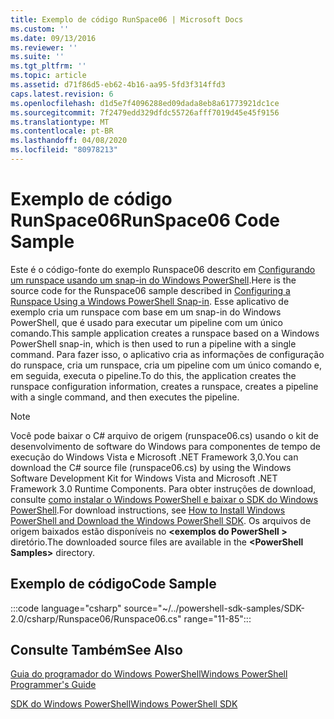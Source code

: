 ```yaml
---
title: Exemplo de código RunSpace06 | Microsoft Docs
ms.custom: ''
ms.date: 09/13/2016
ms.reviewer: ''
ms.suite: ''
ms.tgt_pltfrm: ''
ms.topic: article
ms.assetid: d71f86d5-eb62-4b16-aa95-5fd3f314ffd3
caps.latest.revision: 6
ms.openlocfilehash: d1d5e7f4096288ed09dada8eb8a61773921dc1ce
ms.sourcegitcommit: 7f2479edd329dfdc55726afff7019d45e45f9156
ms.translationtype: MT
ms.contentlocale: pt-BR
ms.lasthandoff: 04/08/2020
ms.locfileid: "80978213"
---
```

# <a name="runspace06-code-sample"></a><span data-ttu-id="0ff1e-102">Exemplo de código RunSpace06</span><span class="sxs-lookup"><span data-stu-id="0ff1e-102">RunSpace06 Code Sample</span></span>

<span data-ttu-id="0ff1e-103">Este é o código-fonte do exemplo Runspace06 descrito em [Configurando um runspace usando um snap-in do Windows PowerShell](https://msdn.microsoft.com/a7289ee8-9732-49ee-91c7-d533e9538b83).</span><span class="sxs-lookup"><span data-stu-id="0ff1e-103">Here is the source code for the Runspace06 sample described in [Configuring a Runspace Using a Windows PowerShell Snap-in](https://msdn.microsoft.com/a7289ee8-9732-49ee-91c7-d533e9538b83).</span></span>
<span data-ttu-id="0ff1e-104">Esse aplicativo de exemplo cria um runspace com base em um snap-in do Windows PowerShell, que é usado para executar um pipeline com um único comando.</span><span class="sxs-lookup"><span data-stu-id="0ff1e-104">This sample application creates a runspace based on a Windows PowerShell snap-in, which is then used to run a pipeline with a single command.</span></span> <span data-ttu-id="0ff1e-105">Para fazer isso, o aplicativo cria as informações de configuração do runspace, cria um runspace, cria um pipeline com um único comando e, em seguida, executa o pipeline.</span><span class="sxs-lookup"><span data-stu-id="0ff1e-105">To do this, the application creates the runspace configuration information, creates a runspace, creates a pipeline with a single command, and then executes the pipeline.</span></span>

> [!NOTE]
> <span data-ttu-id="0ff1e-106">Você pode baixar o C# arquivo de origem (runspace06.cs) usando o kit de desenvolvimento de software do Windows para componentes de tempo de execução do Windows Vista e Microsoft .NET Framework 3,0.</span><span class="sxs-lookup"><span data-stu-id="0ff1e-106">You can download the C# source file (runspace06.cs) by using the Windows Software Development Kit for Windows Vista and Microsoft .NET Framework 3.0 Runtime Components.</span></span> <span data-ttu-id="0ff1e-107">Para obter instruções de download, consulte [como instalar o Windows PowerShell e baixar o SDK do Windows PowerShell](/powershell/scripting/developer/installing-the-windows-powershell-sdk).</span><span class="sxs-lookup"><span data-stu-id="0ff1e-107">For download instructions, see [How to Install Windows PowerShell and Download the Windows PowerShell SDK](/powershell/scripting/developer/installing-the-windows-powershell-sdk).</span></span>
> <span data-ttu-id="0ff1e-108">Os arquivos de origem baixados estão disponíveis no **\<exemplos do PowerShell >** diretório.</span><span class="sxs-lookup"><span data-stu-id="0ff1e-108">The downloaded source files are available in the **\<PowerShell Samples>** directory.</span></span>

## <a name="code-sample"></a><span data-ttu-id="0ff1e-109">Exemplo de código</span><span class="sxs-lookup"><span data-stu-id="0ff1e-109">Code Sample</span></span>

:::code language="csharp" source="~/../powershell-sdk-samples/SDK-2.0/csharp/Runspace06/Runspace06.cs" range="11-85":::

## <a name="see-also"></a><span data-ttu-id="0ff1e-110">Consulte Também</span><span class="sxs-lookup"><span data-stu-id="0ff1e-110">See Also</span></span>

[<span data-ttu-id="0ff1e-111">Guia do programador do Windows PowerShell</span><span class="sxs-lookup"><span data-stu-id="0ff1e-111">Windows PowerShell Programmer's Guide</span></span>](./windows-powershell-programmer-s-guide.md)

[<span data-ttu-id="0ff1e-112">SDK do Windows PowerShell</span><span class="sxs-lookup"><span data-stu-id="0ff1e-112">Windows PowerShell SDK</span></span>](../windows-powershell-reference.md)
